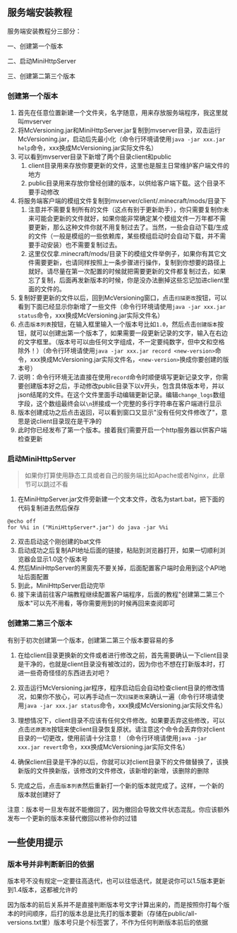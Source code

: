 ## 服务端安装教程

服务端安装教程分三部分：

一、创建第一个版本

二、启动MiniHttpServer

三、创建第二第三个版本

### 创建第一个版本

1. 首先在任意位置新建一个文件夹，名字随意，用来存放服务端程序，我这里就叫mvserver
2. 将McVersioning.jar和MiniHttpServer.jar复制到mvserver目录，双击运行McVersioning.jar，启动后先最小化（命令行环境请使用`java -jar xxx.jar help`命令，xxx换成McVersioning.jar实际文件名）
3. 可以看到mvserver目录下新增了两个目录client和public
   1. client目录用来存放你要更新的文件，这里也是服主日常维护客户端文件的地方
   2. public目录用来存放你曾经创建的版本，以供给客户端下载。这个目录不要手动修改
4. 将服务端客户端的模组文件复制到mvserver/client/.minecraft/mods/目录下
   1. 注意并不需要复制所有的文件（这点有别于更新助手），你只需要复制你未来可能会更新的文件就好，如果你能非常确定某个模组文件一万年都不需要更新，那么这种文件你就不用复制过去了。当然，一些会自动下载/生成的文件（一般是模组的一些依赖库，某些模组启动时会自动下载，并不需要手动安装）也不需要复制过去。
   2. 这里仅仅拿.minecraft/mods/目录下的模组文件举例子，如果你有其它文件需要更新，也请同样按照上一条步骤进行操作，复制到你想要的路径上就好。请尽量在第一次配置的时候就把需要更新的文件都复制过去，如果忘了复制，后面再发新版本的时候，你是没办法删掉这些忘记加进client里面的文件的。
5. 复制好要更新的文件以后，回到McVersioning窗口，点击`扫描更改`按钮，可以看到下面已经显示你新增了一些文件（命令行环境请使用`java -jar xxx.jar status`命令，xxx换成McVersioning.jar实际文件名）
6. 点击`版本列表`按钮，在输入框里输入一个版本号比如`1.0`，然后点击`创建版本`按钮，就可以创建出第一个版本了，如果需要一段更新记录的文字，输入在右边的文字框里。（版本号可以由任何文字组成，不一定要纯数字，但中文和空格除外！）（命令行环境请使用`java -jar xxx.jar record <new-version>`命令，xxx换成McVersioning.jar实际文件名，`<new-version>`换成你要创建的版本号）
7. 说明：命令行环境无法直接在使用`record`命令时顺便填写更新记录文字，你需要创建版本好之后，手动修改public目录下以v开头，包含具体版本号，并以json结尾的文件。在这个文件里面手动编辑更新记录。编辑`change_logs`数组字段，这个数组最终会以`\n`拼接成一个完整的多行字符串在客户端进行显示
8. 版本创建成功之后点击返回，可以看到窗口又显示"没有任何文件修改了"，意思是说client目录现在是干净的
9. 此时你已经发布了第一个版本。接着我们需要开启一个http服务器以供客户端检查更新

### 启动MiniHttpServer

> 如果你打算使用静态工具或者自己的服务端比如Apache或者Nginx，此章节可以跳过不看

1. 在MiniHttpServer.jar文件旁新建一个文本文件，改名为start.bat，把下面的代码复制进去然后保存

```
@echo off
for %%i in ("MiniHttpServer*.jar") do java -jar %%i
```

2. 双击启动这个刚创建的bat文件
3. 启动成功之后复制API地址后面的链接，粘贴到浏览器打开，如果一切顺利浏览器会显示1.0这个版本号
4. 然后MiniHttpServer的黑窗先不要关掉，后面配置客户端时会用到这个API地址后面配置
5. 到此，MiniHttpServer启动完毕
6. 接下来请前往客户端教程继续配置客户端程序，后面的教程"创建第二第三个版本"可以先不用看，等你需要用到的时候再回来查阅即可

### 创建第二第三个版本

有别于初次创建第一个版本，创建第二第三个版本要容易的多

1. 在给client目录更换新的文件或者进行修改之前，首先需要确认一下client目录是干净的，也就是client目录没有被改过的，因为你也不想在打新版本时，打进一些奇奇怪怪的东西进去对吧？

2. 双击运行McVersioning.jar程序，程序启动后会自动检查client目录的修改情况，如果你不放心，可以再手动点一次`扫描更改`来确认一遍（命令行环境请使用`java -jar xxx.jar status`命令，xxx换成McVersioning.jar实际文件名）

3. 理想情况下，client目录不应该有任何文件修改。如果要丢弃这些修改，可以点击`还原更改`按钮来使client目录恢复原状。请注意这个命令会丢弃你对client目录的一切更改，使用前请十分注意！（命令行环境请使用`java -jar xxx.jar revert`命令，xxx换成McVersioning.jar实际文件名）

4. 确保client目录是干净的以后，你就可以对client目录下的文件做替换了，该换新版的文件换新版，该修改的文件修改，该新增的新增，该删除的删除

5. 完成之后，点击`版本列表`然后重新打一个新的版本就完成了。这样，一个新的版本就创建好了

注意：版本号一旦发布就不能撤回了，因为撤回会导致文件状态混乱。你应该额外发布一个更新的版本来替代撤回以修补你的过错

## 一些使用提示

### 版本号并非判断新旧的依据

版本号不没有规定一定要往高迭代，也可以往低迭代，就是说你可以1.5版本更新到1.4版本，这都被允许的

因为版本的前后关系并不是直接判断版本号文字计算出来的，而是按照你打每个版本的时间顺序，后打的版本总是比先打的版本要新（存储在public/all-versions.txt里）版本号只是个标签罢了，不作为任何判断版本前后的依据
